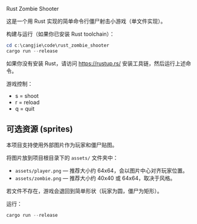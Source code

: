 Rust Zombie Shooter

这是一个用 Rust 实现的简单命令行僵尸射击小游戏（单文件实现）。

构建与运行（如果你已安装 Rust toolchain）：

```powershell
cd c:\cangjie\code\rust_zombie_shooter
cargo run --release
```

如果你没有安装 Rust，请访问 https://rustup.rs/ 安装工具链，然后运行上述命令。

游戏控制：
- s = shoot
- r = reload
- q = quit

可选资源 (sprites)
---------------------

本项目支持使用外部图片作为玩家和僵尸贴图。

将图片放到项目根目录下的 `assets/` 文件夹中：

- `assets/player.png` — 推荐大小约 64x64，会以图片中心对齐玩家位置。
- `assets/zombie.png` — 推荐大小约 40x40 或 64x64，取决于风格。

若文件不存在，游戏会退回到简单形状（玩家为圆，僵尸为矩形）。

运行：

```powershell
cargo run --release
```

